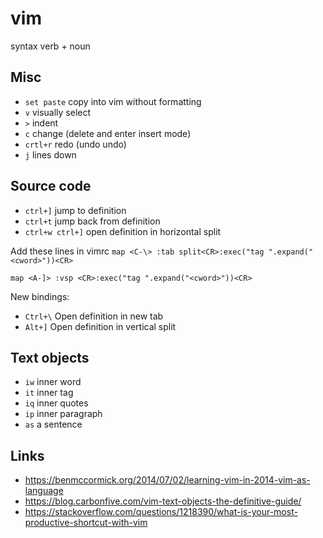# vim

syntax verb + noun

## Misc

 - `set paste` copy into vim without formatting
 - `v` visually select
 - `>` indent
 - `c` change (delete and enter insert mode)
 - `crtl+r` redo (undo undo)
 - `j` lines down

## Source code

 - `ctrl+]` jump to definition
 - `ctrl+t` jump back from definition
 - `ctrl+w ctrl+]` open definition in horizontal split
 
Add these lines in vimrc
`map <C-\> :tab split<CR>:exec("tag ".expand("<cword>"))<CR>`

`map <A-]> :vsp <CR>:exec("tag ".expand("<cword>"))<CR>`

New bindings:

- `Ctrl+\` Open definition in new tab
- `Alt+]` Open definition in vertical split

## Text objects

 - `iw` inner word
 - `it` inner tag
 - `iq` inner quotes
 - `ip` inner paragraph
 - `as` a sentence


## Links

 - https://benmccormick.org/2014/07/02/learning-vim-in-2014-vim-as-language
 - https://blog.carbonfive.com/vim-text-objects-the-definitive-guide/
 - https://stackoverflow.com/questions/1218390/what-is-your-most-productive-shortcut-with-vim
